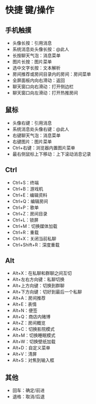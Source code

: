# 快捷 键/操作

## 手机触摸

- 头像长按：引用消息
- 系统消息处头像长按：@此人
- 长按聊天气泡：消息菜单
- 图片长按：图片菜单
- 选中文字长按：文本解析
- 房间推荐或房间目录内的房间：房间菜单
- 全屏面板内向右滑动：返回
- 聊天窗口向右滑动：打开侧边栏
- 聊天窗口向左滑动：打开热推房间

## 鼠标

- 头像右键：引用消息
- 系统消息处头像右键：@此人
- 右键聊天气泡：消息菜单
- 右键图片：图片菜单
- Ctrl+右键：浏览器内置图片菜单
- 最右侧鼠标上下移动：上下滚动消息记录

## Ctrl

- Ctrl+S：终端
- Ctrl+B：游戏机
- Ctrl+E：编辑资料
- Ctrl+Q：编辑房间
- Ctrl+P：歌单
- Ctrl+Z：房间目录
- Ctrl+L：锁屏
- Ctrl+M：切换媒体加载
- Ctrl+R：重载
- Ctrl+X：关闭当前私聊
- Ctrl+Shift+R：深度重载

## Alt

- Alt+X：在私聊和群聊之间互切
- Alt+左右方向键：私聊切换
- Alt+上方向键：切换到群聊
- Alt+下方向键：切好到最后一个私聊
- Alt+A：房间推荐
- Alt+E：表情
- Alt+N：便签
- Alt+Q：商店内赌博
- Alt+Z：房间概览
- Alt+C：切换影院模式
- Alt+M：切换睡眠模式
- Alt+W：切换壁纸加载
- Alt+D：自定义菜单
- Alt+V：清屏
- Alt+S：对焦到输入框

## 其他

- 回车：确定/前进
- 退格：取消/后退
